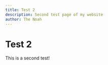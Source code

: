 ```yaml
---
title: Test 2
description: Second test page of my website
author: The Noah
---
```


# Test 2

This is a second test!
